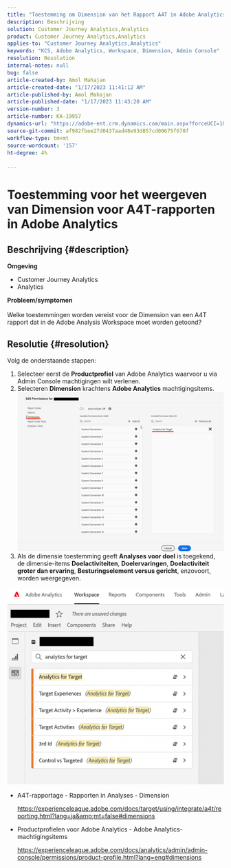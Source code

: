 ```yaml
---
title: "Toestemming om Dimension van het Rapport A4T in Adobe Analytics te tonen"
description: Beschrijving
solution: Customer Journey Analytics,Analytics
product: Customer Journey Analytics,Analytics
applies-to: "Customer Journey Analytics,Analytics"
keywords: "KCS, Adobe Analytics, Workspace, Dimension, Admin Console"
resolution: Resolution
internal-notes: null
bug: false
article-created-by: Amol Mahajan
article-created-date: "1/17/2023 11:41:12 AM"
article-published-by: Amol Mahajan
article-published-date: "1/17/2023 11:43:20 AM"
version-number: 3
article-number: KA-19957
dynamics-url: "https://adobe-ent.crm.dynamics.com/main.aspx?forceUCI=1&pagetype=entityrecord&etn=knowledgearticle&id=a94a6dd4-5b96-ed11-aad1-6045bd006b3d"
source-git-commit: af982fbee27d0437aad48e93d857cd00675f678f
workflow-type: tm+mt
source-wordcount: '157'
ht-degree: 4%

---
```


# Toestemming voor het weergeven van Dimension voor A4T-rapporten in Adobe Analytics

## Beschrijving {#description}

<b>Omgeving</b>
- Customer Journey Analytics
- Analytics



<b>Probleem/symptomen</b><br><br>Welke toestemmingen worden vereist voor de Dimension van een A4T rapport dat in de Adobe Analysis Workspace moet worden getoond?<br>

## Resolutie {#resolution}

Volg de onderstaande stappen:
1. Selecteer eerst de <b>Productprofiel</b> van Adobe Analytics waarvoor u via Admin Console machtigingen wilt verlenen.
2. Selecteren <b>Dimension</b> krachtens <b>Adobe Analytics</b> machtigingsitems.\
   ![](assets/123b13c2-bb08-ed11-82e4-00224809a4ae.png)
3. Als de dimensie toestemming geeft <b>Analyses voor doel</b> is toegekend, de dimensie-items <b>Doelactiviteiten</b>, <b>Doelervaringen</b>, <b>Doelactiviteit groter dan ervaring</b>, <b>Besturingselement versus gericht</b>, enzovoort, worden weergegeven.


![](assets/8b0bbd95-f4f5-ec11-bb3d-000d3a5b0d3b.png)

- A4T-rapportage - Rapporten in Analyses - Dimension

   https://experienceleague.adobe.com/docs/target/using/integrate/a4t/reporting.html?lang=ja&amp;mt=false#dimensions
- Productprofielen voor Adobe Analytics - Adobe Analytics-machtigingsitems

   https://experienceleague.adobe.com/docs/analytics/admin/admin-console/permissions/product-profile.html?lang=eng#dimensions

